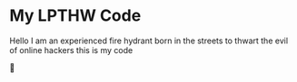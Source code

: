 # My LPTHW Code

Hello I am an experienced fire hydrant born in the streets to thwart the evil of online hackers this is my code

🔧

